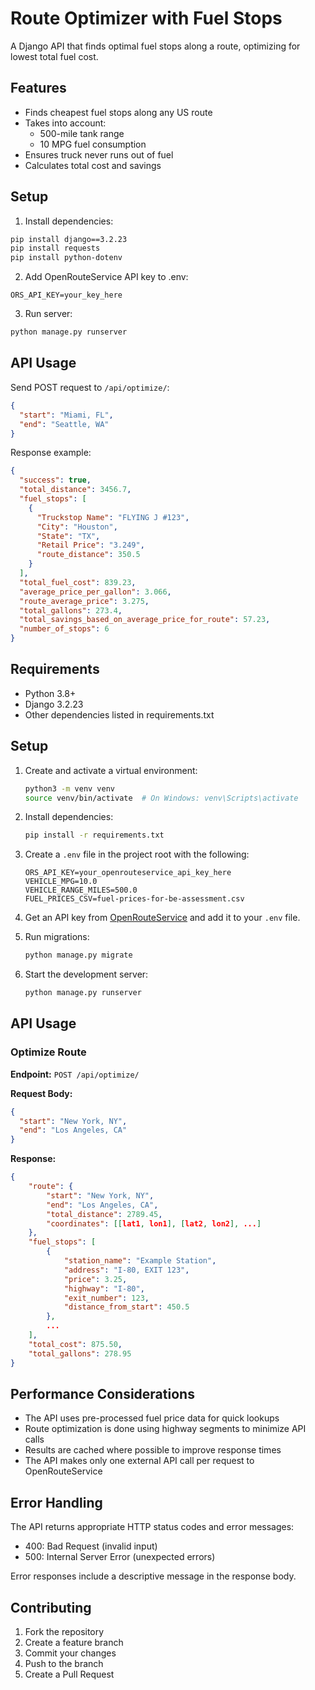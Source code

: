 # Route Optimizer with Fuel Stops

A Django API that finds optimal fuel stops along a route, optimizing for lowest total fuel cost.

## Features

- Finds cheapest fuel stops along any US route
- Takes into account:
  - 500-mile tank range
  - 10 MPG fuel consumption
- Ensures truck never runs out of fuel
- Calculates total cost and savings

## Setup

1. Install dependencies:

```bash
pip install django==3.2.23
pip install requests
pip install python-dotenv
```

2. Add OpenRouteService API key to .env:

```
ORS_API_KEY=your_key_here
```

3. Run server:

```bash
python manage.py runserver
```

## API Usage

Send POST request to `/api/optimize/`:

```json
{
  "start": "Miami, FL",
  "end": "Seattle, WA"
}
```

Response example:

```json
{
  "success": true,
  "total_distance": 3456.7,
  "fuel_stops": [
    {
      "Truckstop Name": "FLYING J #123",
      "City": "Houston",
      "State": "TX",
      "Retail Price": "3.249",
      "route_distance": 350.5
    }
  ],
  "total_fuel_cost": 839.23,
  "average_price_per_gallon": 3.066,
  "route_average_price": 3.275,
  "total_gallons": 273.4,
  "total_savings_based_on_average_price_for_route": 57.23,
  "number_of_stops": 6
}
```

## Requirements

- Python 3.8+
- Django 3.2.23
- Other dependencies listed in requirements.txt

## Setup

1. Create and activate a virtual environment:

   ```bash
   python3 -m venv venv
   source venv/bin/activate  # On Windows: venv\Scripts\activate
   ```

2. Install dependencies:

   ```bash
   pip install -r requirements.txt
   ```

3. Create a `.env` file in the project root with the following:

   ```
   ORS_API_KEY=your_openrouteservice_api_key_here
   VEHICLE_MPG=10.0
   VEHICLE_RANGE_MILES=500.0
   FUEL_PRICES_CSV=fuel-prices-for-be-assessment.csv
   ```

4. Get an API key from [OpenRouteService](https://openrouteservice.org/) and add it to your `.env` file.

5. Run migrations:

   ```bash
   python manage.py migrate
   ```

6. Start the development server:
   ```bash
   python manage.py runserver
   ```

## API Usage

### Optimize Route

**Endpoint:** `POST /api/optimize/`

**Request Body:**

```json
{
  "start": "New York, NY",
  "end": "Los Angeles, CA"
}
```

**Response:**

```json
{
    "route": {
        "start": "New York, NY",
        "end": "Los Angeles, CA",
        "total_distance": 2789.45,
        "coordinates": [[lat1, lon1], [lat2, lon2], ...]
    },
    "fuel_stops": [
        {
            "station_name": "Example Station",
            "address": "I-80, EXIT 123",
            "price": 3.25,
            "highway": "I-80",
            "exit_number": 123,
            "distance_from_start": 450.5
        },
        ...
    ],
    "total_cost": 875.50,
    "total_gallons": 278.95
}
```

## Performance Considerations

- The API uses pre-processed fuel price data for quick lookups
- Route optimization is done using highway segments to minimize API calls
- Results are cached where possible to improve response times
- The API makes only one external API call per request to OpenRouteService

## Error Handling

The API returns appropriate HTTP status codes and error messages:

- 400: Bad Request (invalid input)
- 500: Internal Server Error (unexpected errors)

Error responses include a descriptive message in the response body.

## Contributing

1. Fork the repository
2. Create a feature branch
3. Commit your changes
4. Push to the branch
5. Create a Pull Request
